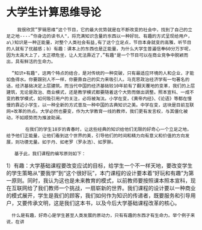 # 大学生计算思维导论

```
    我很欣赏”罗辑思维“这个节目，它的最大优势就是在不断改变的社会中，找到了自己的立足之地----“你身边的读书人"，将充满知识含量的东西以一种好玩、有趣的方式呈现给用户，a\)知识是一种正能量，对整个人类社会有益,有了这个立足点，节目本身就变的高雅，听节目的人就有了优越感；b）有趣：课本上的东西也是正能量，为什么大学生普遍信奉60分万岁呢，因为太高大上了，太正襟危坐，让人无法靠近了，”有趣"是一个节目可以在商业竞争中脱颖而出，具有鲜活的生命力。

  “知识+有趣"，这两个特点的结合，是对传统的一种突破，只有最适应环境的人和企业，才能如鱼得水。你要跟别人不一样，你要靠自己的实力来吸引人。马克思政治经济学有一句著名的话，经济基础决定上层建筑。而当代中国的经济基础较10年前有了翻天覆地的变革，我们的上层建筑，无论是政治、商业模式，还是教学模式都要随着这个大势而做出调整。照本宣科、一成不变的教学模式，如何吸引用户的关注，必将被淘汰。小学在变，《黄帝内经》、《论语》等都在慢慢的靠近小学生，以一种全新的方式普及一种中国的古典知识之美。中学在变，这块是目前互联网+改革的热点。大学必然也要变，作为大学教育一线的教师，我们更有发言权，与其僵化被动，不如顺势而为推波助澜。

       在我们的学生18岁的青春时，让这些经典的知识给他们无限的好奇心一个立足之地，给予他们正能量，让他们看到这个世界的美，引导他们的时间和精力向有意义和价值的方向发展，则功德无量。如于丹、如老罗（罗永浩）、如罗胖。

   基于此，我们课程的编写原则如下：
```

1）有趣：大学基础课程要改变应试的目标，给学生一个不一样天地，要改变学生的学生策略从“要我学”到“这个很好玩”，本门课程的设计要本着“好玩和有趣”为第一原则。同时，我认为这也是未来教育的模式，以前教师要按照课本照本宣科，现在互联网给了我们教师一个挑战，一扇崭新的世界。我们课程的设计要以一种商业的模式展开，学生是我们的顾客，我们如何作为知识的传递者，既要服务和引导用户，又要传承文明，这是我们这本书，以及今后大学基础课程改革的核心。

```
  什么是有趣，好奇心是学生甚至人类发展的原动力，只有有趣的东西才有生命力。举个例子来说，在讲
```



